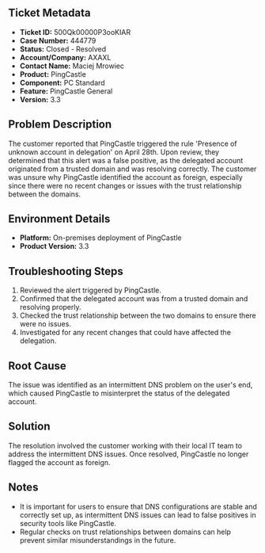 ## Ticket Metadata
- **Ticket ID:** 500Qk00000P3ooKIAR
- **Case Number:** 444779
- **Status:** Closed - Resolved
- **Account/Company:** AXAXL
- **Contact Name:** Maciej Mrowiec
- **Product:** PingCastle
- **Component:** PC Standard
- **Feature:** PingCastle General
- **Version:** 3.3

## Problem Description
The customer reported that PingCastle triggered the rule 'Presence of unknown account in delegation' on April 28th. Upon review, they determined that this alert was a false positive, as the delegated account originated from a trusted domain and was resolving correctly. The customer was unsure why PingCastle identified the account as foreign, especially since there were no recent changes or issues with the trust relationship between the domains.

## Environment Details
- **Platform:** On-premises deployment of PingCastle
- **Product Version:** 3.3

## Troubleshooting Steps
1. Reviewed the alert triggered by PingCastle.
2. Confirmed that the delegated account was from a trusted domain and resolving properly.
3. Checked the trust relationship between the two domains to ensure there were no issues.
4. Investigated for any recent changes that could have affected the delegation.

## Root Cause
The issue was identified as an intermittent DNS problem on the user's end, which caused PingCastle to misinterpret the status of the delegated account.

## Solution
The resolution involved the customer working with their local IT team to address the intermittent DNS issues. Once resolved, PingCastle no longer flagged the account as foreign.

## Notes
- It is important for users to ensure that DNS configurations are stable and correctly set up, as intermittent DNS issues can lead to false positives in security tools like PingCastle.
- Regular checks on trust relationships between domains can help prevent similar misunderstandings in the future.